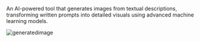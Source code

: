 An AI-powered tool that generates images from textual descriptions, transforming written prompts into detailed visuals using advanced machine learning models.


![generatedimage](https://github.com/user-attachments/assets/06c5d9a4-95bf-46bd-9e32-c2613a7d6bc2)
